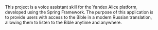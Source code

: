 This project is a voice assistant skill for the Yandex Alice platform, developed using the Spring Framework. The purpose of this application is to provide users with access to the Bible in a modern Russian translation, allowing them to listen to the Bible anytime and anywhere.